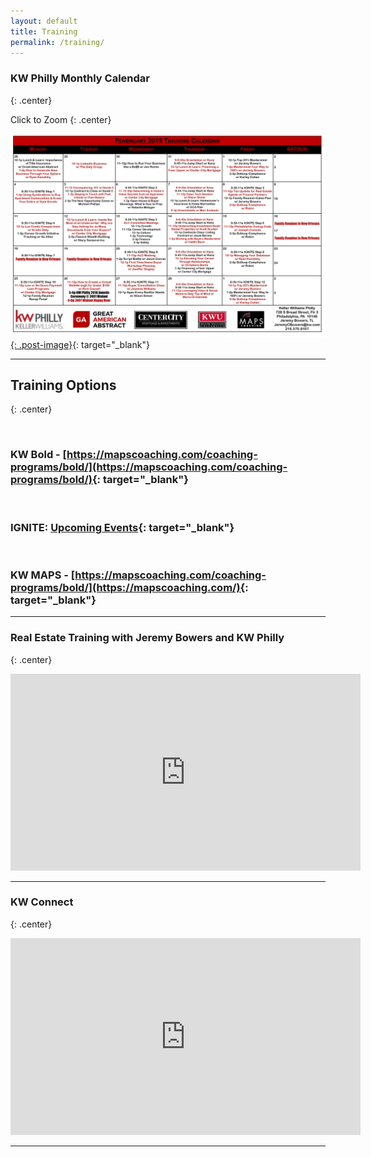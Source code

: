 ```yaml
---
layout: default
title: Training
permalink: /training/
---
```


### KW Philly Monthly Calendar
{: .center}

Click to Zoom
{: .center}

[![](/uploads/february-2019-kw-philly-calendar.jpg){: .post-image}](/uploads/february-2019-kw-philly-calendar.jpg){: target="_blank"}

---

## Training Options
{: .center}

&nbsp;

### **KW Bold** -&nbsp;[https://mapscoaching.com/coaching-programs/bold/](https://mapscoaching.com/coaching-programs/bold/){: target="_blank"}

&nbsp;

### **IGNITE**: [Upcoming Events](https://www.eventbrite.com/e/ignite-skills-to-spark-a-real-estate-career-tickets-54972517279){: target="_blank"}

&nbsp;

### **KW MAPS** -&nbsp;[https://mapscoaching.com/coaching-programs/bold/](https://mapscoaching.com/){: target="_blank"}


---

### Real Estate Training with Jeremy Bowers and KW Philly
{: .center}

<iframe width="560" height="315" src="https://www.youtube.com/embed/jRzduzaheek" frameborder="0" allow="accelerometer; autoplay; encrypted-media; gyroscope; picture-in-picture" allowfullscreen=""></iframe>

---

### KW Connect
{: .center}

<iframe width="560" height="315" src="https://www.youtube.com/embed/CZbv9z0hz3E" frameborder="0" allow="accelerometer; autoplay; encrypted-media; gyroscope; picture-in-picture" allowfullscreen=""></iframe>

---
